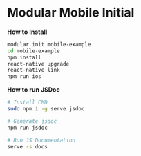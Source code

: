 # Modular Mobile Initial

**How to Install**
```sh
modular init mobile-example
cd mobile-example
npm install
react-native upgrade
react-native link
npm run ios
```

**How to run JSDoc**
```sh
# Install CMD
sudo npm i -g serve jsdoc

# Generate jsdoc
npm run jsdoc

# Run JS Documentation
serve -s docs
```